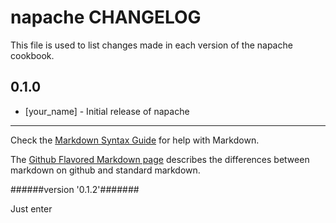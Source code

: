 # napache CHANGELOG

This file is used to list changes made in each version of the napache cookbook.

## 0.1.0
- [your_name] - Initial release of napache

- - -
Check the [Markdown Syntax Guide](http://daringfireball.net/projects/markdown/syntax) for help with Markdown.

The [Github Flavored Markdown page](http://github.github.com/github-flavored-markdown/) describes the differences between markdown on github and standard markdown.

######version  '0.1.2'#######

Just enter


